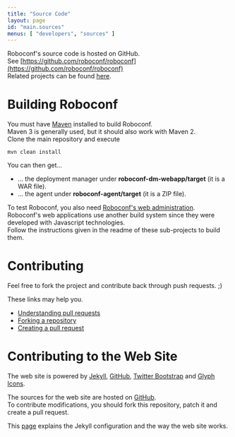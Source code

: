 ```yaml
---
title: "Source Code"
layout: page
id: "main.sources"
menus: [ "developers", "sources" ]
---
```


Roboconf's source code is hosted on GitHub.  
See [https://github.com/roboconf/roboconf](https://github.com/roboconf/roboconf)  
Related projects can be found [here](https://github.com/roboconf).

# Building Roboconf

You must have [Maven](http://maven.apache.org/) installed to build Roboconf.  
Maven 3 is generally used, but it should also work with Maven 2.  
Clone the main repository and execute

	mvn clean install

You can then get...

* ... the deployment manager under **roboconf-dm-webapp/target** (it is a WAR file).
* ... the agent under **roboconf-agent/target** (it is a ZIP file).

To test Roboconf, you also need [Roboconf's web administration](https://github.com/roboconf/roboconf-web-administration).  
Roboconf's web applications use another build system since they were developed with Javascript technologies.  
Follow the instructions given in the readme of these sub-projects to build them.

# Contributing

Feel free to fork the project and contribute back through push requests. ;)

These links may help you.

* [Understanding pull requests](https://help.github.com/articles/using-pull-requests)
* [Forking a repository](https://help.github.com/articles/fork-a-repo)
* [Creating a pull request](https://help.github.com/articles/creating-a-pull-request)

# Contributing to the Web Site

The web site is powered by [Jekyll](http://jekyllrb.com), [GitHub](http://github.com), 
[Twitter Bootstrap](http://getbootstrap.com) and [Glyph Icons](http://glyphicons.com).

The sources for the web site are hosted on [GitHub](https://github.com/roboconf/roboconf.github.io).  
To contribute modifications, you should fork this repository, patch it and create a pull request.

This [page](developer-guide/web-site-organization.html) explains the Jekyll configuration and the way the web site works.
